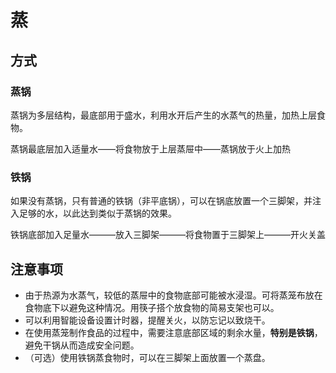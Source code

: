 # 蒸

## 方式

### 蒸锅

蒸锅为多层结构，最底部用于盛水，利用水开后产生的水蒸气的热量，加热上层食物。

蒸锅最底层加入适量水——将食物放于上层蒸屉中——蒸锅放于火上加热

### 铁锅

如果没有蒸锅，只有普通的铁锅（非平底锅），可以在锅底放置一个三脚架，并注入足够的水，以此达到类似于蒸锅的效果。

铁锅底部加入足量水———放入三脚架———将食物置于三脚架上———开火关盖

## 注意事项

- 由于热源为水蒸气，较低的蒸屉中的食物底部可能被水浸湿。可将蒸笼布放在食物底下以避免这种情况。用筷子搭个放食物的简易支架也可以。
- 可以利用智能设备设置计时器，提醒关火，以防忘记以致烧干。
- 在使用蒸笼制作食品的过程中，需要注意底部区域的剩余水量，**特别是铁锅**，避免干锅从而造成安全问题。
- （可选）使用铁锅蒸食物时，可以在三脚架上面放置一个蒸盘。
